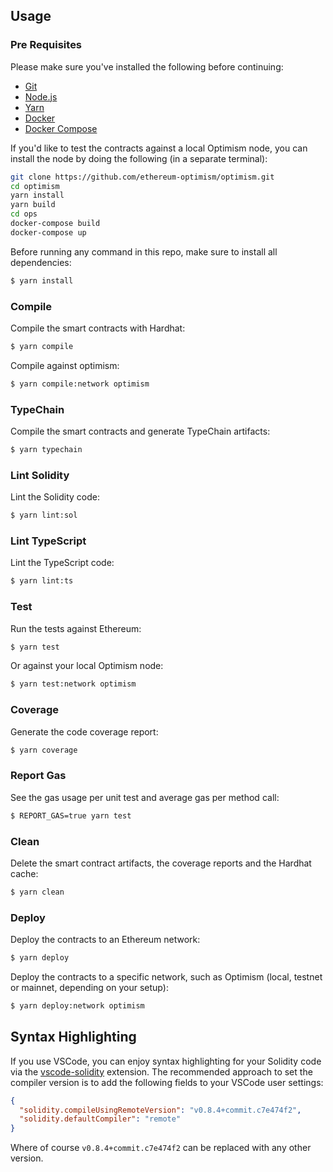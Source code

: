 ## Usage

### Pre Requisites

Please make sure you've installed the following before continuing:

- [Git](https://git-scm.com/book/en/v2/Getting-Started-Installing-Git)
- [Node.js](https://nodejs.org/en/download/)
- [Yarn](https://classic.yarnpkg.com/en/docs/install#mac-stable)
- [Docker](https://docs.docker.com/engine/install/)
- [Docker Compose](https://docs.docker.com/compose/install/)

If you'd like to test the contracts against a local Optimism node, you can install the node by doing the following (in a separate terminal):

```sh
git clone https://github.com/ethereum-optimism/optimism.git
cd optimism
yarn install
yarn build
cd ops
docker-compose build
docker-compose up
```

Before running any command in this repo, make sure to install all dependencies:

```sh
$ yarn install
```

### Compile

Compile the smart contracts with Hardhat:

```sh
$ yarn compile
```

Compile against optimism:

```sh
$ yarn compile:network optimism
```

### TypeChain

Compile the smart contracts and generate TypeChain artifacts:

```sh
$ yarn typechain
```

### Lint Solidity

Lint the Solidity code:

```sh
$ yarn lint:sol
```

### Lint TypeScript

Lint the TypeScript code:

```sh
$ yarn lint:ts
```

### Test

Run the tests against Ethereum:

```sh
$ yarn test
```

Or against your local Optimism node:

```sh
$ yarn test:network optimism
```

### Coverage

Generate the code coverage report:

```sh
$ yarn coverage
```

### Report Gas

See the gas usage per unit test and average gas per method call:

```sh
$ REPORT_GAS=true yarn test
```

### Clean

Delete the smart contract artifacts, the coverage reports and the Hardhat cache:

```sh
$ yarn clean
```

### Deploy

Deploy the contracts to an Ethereum network:

```sh
$ yarn deploy
```

Deploy the contracts to a specific network, such as Optimism (local, testnet or mainnet, depending on your setup):

```sh
$ yarn deploy:network optimism
```

## Syntax Highlighting

If you use VSCode, you can enjoy syntax highlighting for your Solidity code via the
[vscode-solidity](https://github.com/juanfranblanco/vscode-solidity) extension. The recommended approach to set the
compiler version is to add the following fields to your VSCode user settings:

```json
{
  "solidity.compileUsingRemoteVersion": "v0.8.4+commit.c7e474f2",
  "solidity.defaultCompiler": "remote"
}
```

Where of course `v0.8.4+commit.c7e474f2` can be replaced with any other version.
